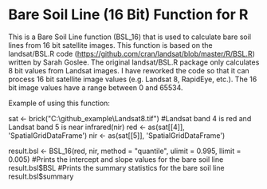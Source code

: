 Bare Soil Line (16 Bit) Function for R
=============================================

This is a Bare Soil Line function (BSL_16) that is used to calculate bare soil lines from 16 bit satellite images.  This function is based on the landsat/BSL.R code (https://github.com/cran/landsat/blob/master/R/BSL.R) written by Sarah Goslee.  The original landsat/BSL.R package only calculates 8 bit values from Landsat images. I have reworked the code so that it can process 16 bit satellite image values (e.g. Landsat 8, RapidEye, etc.). The 16 bit image values have a range between 0 and 65534. 

Example of using this function:

sat <- brick("C:\\github_example\\Landsat8.tif")
#Landsat band 4 is red and Landsat band 5 is near infrared(nir)
red <- as(sat[[4]], 'SpatialGridDataFrame')
nir <- as(sat[[5]], 'SpatialGridDataFrame')

result.bsl <- BSL_16(red, nir, method = "quantile", ulimit = 0.995, llimit = 0.005)
#Prints the intercept and slope values for the bare soil line
result.bsl$BSL
#Prints the summary statistics for the bare soil line 
result.bsl$summary
